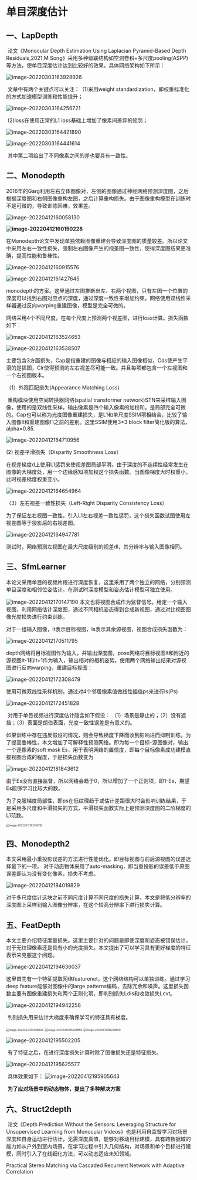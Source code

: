 # 单目深度估计

## 一、LapDepth

​		论文《Monocular Depth Estimation Using Laplacian Pyramid-Based Depth Residuals,2021,M Song》采用多种级联结构如空洞卷积+多尺度pooling(ASPP)等方法，使单目深度估计达到比较好的效果。具体网络架构如下所示：

![image-20220303163928926](../document/images/image-20220303163928926.png)

​		文章中有两个关键点可以关注：
​		(1)采用weight standardization，即权重标准化的方式加速模型训练和性能提升；

![image-20220303164256721](../document/images/image-20220303164256721.png)

​		(2)loss在使用正常的L1 loss基础上增加了像素间差异的惩罚；

![image-20220303164421890](../document/images/image-20220303164421890.png)

![image-20220303164441614](../document/images/image-20220303164441614.png)

​		其中第二项给出了不同像素之间的差也要具有一致性。

## 二、Monodepth

​		2016年的Garg利用左右立体图像对，左侧的图像通过神经网络预测深度图，之后根据深度图和右侧图像重构左图，之后计算重构损失。由于图像重构模型在训练时不是可微的，导致训练困难，效果差。

![image-20220412160058130](../document/images/image-20220412160058130.png)

**![image-20220412160150228](../document/images/image-20220412160150228.png)**

​		在Monodepth论文中发现单独依赖图像重建会导致深度图的质量较差。所以论文中采用左右一致性损失，强制左右图像产生的视差图一致性，使得深度图结果更准确，提高性能和鲁棒性。

![image-20220412160915576](../document/images/image-20220412160915576.png)



![image-20220412161427645](../document/images/image-20220412161427645.png)

​		monodepth的方案。这里通过左图推断出左、右两个视图，只有左图一个位置的深度可以找到右图对应点的深度，通过深度一致性来增加约束。网络使用双线性采样器通过反向warping重建图像，模型是完全可微的。

​		网络采用4个不同尺度，在每个尺度上预测两个视差图，进行loss计算。损失函数如下：

![image-20220412163524653](../document/images/image-20220412163524653.png)

![image-20220412163538507](../document/images/image-20220412163538507.png)

​		主要包含3方面损失，Cap是指重建的图像与相应的输入图像相似，Cds使产生平滑的是插图，Clr使得预测的左右视差尽可能一致。并且每项都包含一个左视图和一个右视图版本。

（1）外观匹配损失(Appearance Matching Loss)

​		重构模块使用空间转换器网络(spatial transformer network)STN来采样输入图像，使用的是双线性采样，输出像素是四个输入像素的加权和，是局部完全可微的。Cap也可以称为光度图像重建损失，是L1和单尺度SSIM项相结合，比较了输入图像Il和重建图像I‘l之前的差别。这里SSIM使用3*3 block filter简化版的算法，alpha=0.85.

![image-20220412164710956](../document/images/image-20220412164710956.png)

(2) 视差平滑损失（Disparity Smoothness Loss）

​		在视差梯度d上使用L1惩罚来使视差图局部平滑。由于深度的不连续性经常发生在图像的大梯度处，用一个边缘感知项加权这个损失函数。当图像梯度大时权重小，此时视差梯度权重变小。

![image-20220412164654964](../document/images/image-20220412164654964.png)

（3）左右视差一致性损失（Left-Right Disparity Consistency Loss）

​		为了保证左右视图一致性，引入L1左右视差一致性惩罚，这个损失函数试图使用左视差图等于投影后的右视差图。

![image-20220412164947781](../document/images/image-20220412164947781.png)

​		测试时，网络预测左视图在最大尺度级别的视差dl，其分辨率与输入图像相同。

## 三、SfmLearner

​		本论文采用单目的视频片段进行深度恢复，这里采用了两个独立的网络，分别预测单目深度和相邻位姿估计。在测试时深度模型和姿态估计模型可独立使用。

![image-20220412170147190](../document/images/image-20220412170147190.png)		本文也将视图合成作为监督信号。给定一个输入视图，利用网络估计深度图，通过不同相机姿态得到合成新视图，通过对比视图图像光度损失进行约束训练。

​		对于一组输入图像，It表示目标视图，Is表示其余源视图，视图合成损失函数为：

![image-20220412170511795](../document/images/image-20220412170511795.png)

​		depth网络将目标视图作为输入，并输出深度图，pose网络将目标视图It和附近的源视图It-1和It+1作为输入，输出相对的相机姿势。使用两个网络输出结果对源视图进行反向warping，重建目标视图：

![image-20220412172308479](../document/images/image-20220412172308479.png)

​		使用可微双线性采样机制，通过对4个邻居像素值做线性插值ps来进行Is(Ps)

![image-20220412172451828](../document/images/image-20220412172451828.png)

​		对用于单目视频进行深度估计隐含如下假设：
（1）场景是静止的；（2）没有遮挡；（3）表面是朗伯表面，光度一致性误差是有意义的。

​		如果训练中存在违反假设的情况，则会导致梯度下降而收到影响进而抑制训练。为了提高鲁棒性，本文增加了可解释性预测网络。即为每一个目标-源图像对，输出一个逐像素的soft mask Es，用于表明网络的置信度，即每个目标像素成功建模直接视图合成的程度，于是损失函数变为

![image-20220412181843612](../document/images/image-20220412181843612.png)

​		由于Es没有直接监督，所以网络会趋于0，所以增加了一个正则项，即1-Es，期望Es能够学习比较大的数。

​		为了克服梯度局部性，即ps在低纹理趋于或估计差距很大时会影响训练结果，于是采用多尺度和平滑损失的方式，平滑损失函数实际上是预测深度图的二阶梯度的L1范数。

<img src="../document/images/image-20220412182516792.png" alt="image-20220412182516792" style="zoom:50%;" />

## 四、Monodepth2

​		本文采用最小重投影误差的方法进行性能优化。即目标视图与前后源视图的误差选择最下的一项。		对于动态物体采用了auto-masking，即当重投影的误差低于原图误差即认为没有变化像素，损失不考虑。

![image-20220412184019829](../document/images/image-20220412184019829.png)

​		对于多尺度估计这块之前不同尺度计算不同尺度的损失计算。本文是将低分辨率的深度图上采样到输入图像分辨率，在这个较高分辨率下进行损失计算。

## 五、FeatDepth

​		本文主要介绍特征度量损失。这里主要针对的问题是即使深度和姿态被错误估计，对于无纹理像素还是具有小的光度损失。本文提出了可以学习具有更好梯度的特征表示来克服这个问题。 

![image-20220412194636037](../document/images/image-20220412194636037.png)

​		这里首先有一个特征提取网络featurenet，这个网络结构可以单独训练。通过学习deep feature能够对图像中的large patterns编码，去除冗余和噪声。这里损失函数主要有图像重建损失和两个正则化项，即判别损失Ldis和收敛损失Lcvt。

![image-20220412194942256](../document/images/image-20220412194942256.png)

​		判别损失用来估计大梯度来确保学习的特征具有梯度。

<img src="../document/images/image-20220412195206694.png" alt="image-20220412195206694" style="zoom:50%;" />

<img src="../document/images/image-20220412195226658.png" alt="image-20220412195226658" style="zoom:50%;" />

<img src="../document/images/image-20220412195226658.png" alt="image-20220412195226658" style="zoom:50%;" />

![image-20220412195502205](../document/images/image-20220412195502205.png)

​	有了特征之后，在进行深度损失计算时除了图像损失还是特征损失。

![image-20220412195625577](../document/images/image-20220412195625577.png)

​		具体效果如下：
![image-20220412195905643](../document/images/image-20220412195905643.png)

​		**为了应对场景中的动态物体，提出了多种解决方案**

## 六、Struct2depth

​		论文《Depth Prediction Without the Sensors: Leveraging Structure for Unsupervised Learning from Monocular Videos》也是利用自监督学习对场景深度和自身运动进行估计，无需深度真值，能够对移动目标建模，具有跨数据域的能力如从户外到室内场景。在学习过程中引入几何结构，对场景和单个目标进行建模，同时引入了在线细化方法，可以动态适应未知领域。



Practical Stereo Matching via Cascaded Recurrent Network with Adaptive Correlation